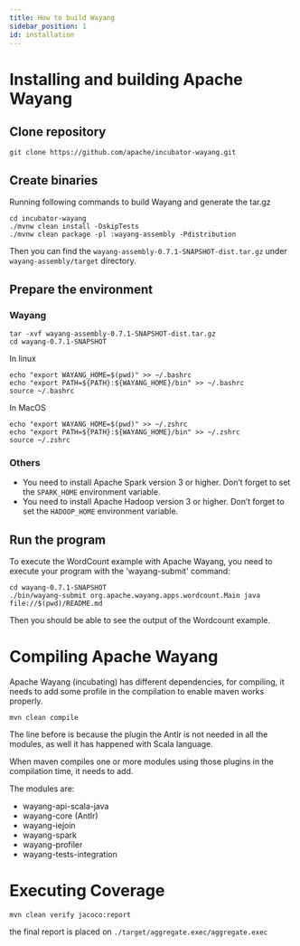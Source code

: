 ```yaml
---
title: How to build Wayang
sidebar_position: 1
id: installation
---
```


<!--

  Licensed to the Apache Software Foundation (ASF) under one or more
  contributor license agreements.  See the NOTICE file distributed with
  this work for additional information regarding copyright ownership.
  The ASF licenses this file to You under the Apache License, Version 2.0
  (the "License"); you may not use this file except in compliance with
  the License.  You may obtain a copy of the License at

      http://www.apache.org/licenses/LICENSE-2.0

  Unless required by applicable law or agreed to in writing, software
  distributed under the License is distributed on an "AS IS" BASIS,
  WITHOUT WARRANTIES OR CONDITIONS OF ANY KIND, either express or implied.
  See the License for the specific language governing permissions and
  limitations under the License.

-->
# Installing and building Apache Wayang

## Clone repository
```shell
git clone https://github.com/apache/incubator-wayang.git
```

## Create binaries
Running following commands to build Wayang and generate the tar.gz
```shell
cd incubator-wayang
./mvnw clean install -DskipTests
./mvnw clean package -pl :wayang-assembly -Pdistribution
```
Then you can find the `wayang-assembly-0.7.1-SNAPSHOT-dist.tar.gz` under `wayang-assembly/target` directory.


## Prepare the environment
### Wayang
```shell
tar -xvf wayang-assembly-0.7.1-SNAPSHOT-dist.tar.gz
cd wayang-0.7.1-SNAPSHOT
```

In linux
```shell
echo "export WAYANG_HOME=$(pwd)" >> ~/.bashrc
echo "export PATH=${PATH}:${WAYANG_HOME}/bin" >> ~/.bashrc
source ~/.bashrc
```
In MacOS
```shell
echo "export WAYANG_HOME=$(pwd)" >> ~/.zshrc
echo "export PATH=${PATH}:${WAYANG_HOME}/bin" >> ~/.zshrc
source ~/.zshrc
```
### Others
- You need to install Apache Spark version 3 or higher. Don’t forget to set the `SPARK_HOME` environment variable.
- You need to install Apache Hadoop version 3 or higher. Don’t forget to set the `HADOOP_HOME` environment variable.

## Run the program

To execute the WordCount example with Apache Wayang, you need to execute your program with the 'wayang-submit' command:

```shell
cd wayang-0.7.1-SNAPSHOT
./bin/wayang-submit org.apache.wayang.apps.wordcount.Main java file://$(pwd)/README.md
```
Then you should be able to see the output of the Wordcount example.

# Compiling Apache Wayang

Apache Wayang (incubating) has different dependencies, for compiling, it needs to add some profile in the compilation to enable maven works properly.

 ```shell
mvn clean compile
```

The line before is because the plugin the Antlr is not needed in all the modules, as well it has happened with Scala language.

When maven compiles one or more modules using those plugins in the compilation time, it needs to add.

The modules are:
- wayang-api-scala-java
- wayang-core (Antlr)
- wayang-iejoin
- wayang-spark
- wayang-profiler
- wayang-tests-integration

# Executing Coverage

```shell
mvn clean verify jacoco:report
```

the final report is placed on `./target/aggregate.exec/aggregate.exec`
